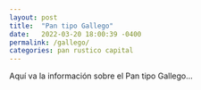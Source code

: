 ```yaml
---
layout: post
title:  "Pan tipo Gallego"
date:   2022-03-20 18:00:39 -0400
permalink: /gallego/
categories: pan rustico capital
---
```


Aquí va la información sobre el Pan tipo Gallego...

